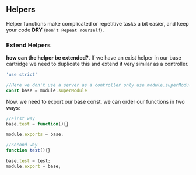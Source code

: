 
## Helpers ## 

Helper functions make complicated or repetitive tasks a bit easier, 
and keep your code **DRY** (`Don’t Repeat Yourself`).

### Extend Helpers ### 

**how can the helper be extended?**.
If we have an exist helper in our base cartridge we need to duplicate
this and extend it very similar as a controller.

~~~javascript
'use strict'

//Here we don't use a server as a controller only use module.superModule
const base = module.superModule
~~~

Now, we need to export our base const. we can order our functions in two
ways:

~~~javascript
//First way
base.test = function(){}

module.exports = base;

//Second way
function test(){}

base.test = test;
module.export = base;
~~~